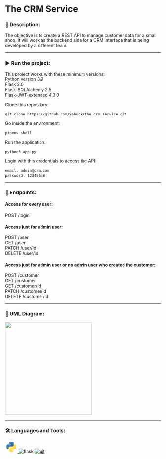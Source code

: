 # The CRM Service 

### 📜 Description: 

The objective is to create a REST API to manage customer data for a small shop. It will work as the backend side for a CRM interface that is being developed by a different team.
<hr>

### ▶️ Run the project: 

This project works with these minimum versions: <br>
Python version 3.9 <br> 
Flask 2.0 <br>
Flask-SQLAlchemy 2.5 <br> 
Flask-JWT-extended 4.3.0 <br>

Clone this repository:
```
git clone https://github.com/9Shuck/the_crm_service.git
```
Go inside the environment:
```
pipenv shell
```
Run the application:
```
python3 app.py
```
Login with this credentials to access the API:

```
email: admin@crm.com
password: 123456aB
```
<hr>

### 📡 Endpoints:

<h4>Access for every user:</h4>
POST /login

<h4>Access just for admin user:</h4>
POST /user <br>
GET /user <br>
PATCH /user/id <br>
DELETE /user/id <br>

<h4>Access just for admin user or no admin user who created the customer:</h4>
POST /customer <br>
GET /customer <br>
GET /customer/id <br>
PATCH /customer/id <br>
DELETE /customer/id <br>

<hr>

### 🧩 UML Diagram:

<img height="300" width="280" src="https://i.imgur.com/UmkSGDb.png"/>

<hr>

### 🛠 Languages and Tools: 

<p align="left"> <a href="https://flask.palletsprojects.com/" target="_blank"> 
<a href="https://www.python.org" target="_blank"> <img src="https://raw.githubusercontent.com/devicons/devicon/master/icons/python/python-original.svg" alt="python" width="40" height="40"/> </a> 
<img src="https://www.vectorlogo.zone/logos/pocoo_flask/pocoo_flask-icon.svg" alt="flask" width="40" height="40"/> </a>
<a href="https://git-scm.com/" target="_blank"> <img src="https://www.vectorlogo.zone/logos/git-scm/git-scm-icon.svg" alt="git" width="40" height="40"/> </a> 

